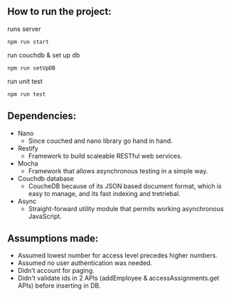 
## How to run the project:  


runs server
```
npm run start
```
run couchdb & set up db
```
npm run setUpDB
```
run unit test
```
npm run test
```

## Dependencies:  
- Nano
  - Since couched and nano library go hand in hand.
- Restify
  - Framework to build scaleable RESTful web services.
- Mocha
  - Framework that allows asynchronous testing in a simple way.
- Couchdb database
  - CoucheDB because of its JSON based document format, which is easy to manage, and its fast indexing and tretriebal.
- Async
  - Straight-forward utility module that permits working asynchronous JavaScript.

## Assumptions made:  
  - Assumed lowest number for access level precedes higher numbers.
  - Assumed no user authentication was needed.
  - Didn’t account for paging.
  - Didn't validate ids in 2 APIs (addEmployee & accessAssignments.get APIs) before inserting in DB.

